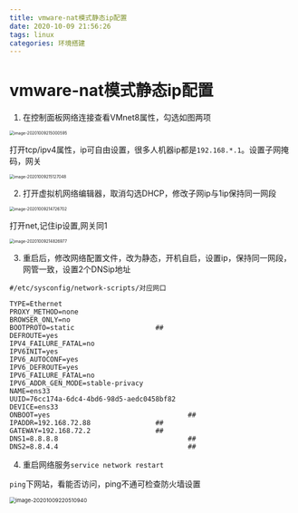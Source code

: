 ```yaml
---
title: vmware-nat模式静态ip配置
date: 2020-10-09 21:56:26
tags: linux
categories: 环境搭建
---
```




# vmware-nat模式静态ip配置

1. 在控制面板网络连接查看VMnet8属性，勾选如图两项

<img src="https://cdn.jsdelivr.net/gh/mij0lb/PictureBed/BlogImg20201009215000.png" alt="image-20201009215000595" style="zoom: 50%;" />

<!--more-->

打开tcp/ipv4属性，ip可自由设置，很多人机器ip都是`192.168.*.1`。设置子网掩码，网关

<img src="https://cdn.jsdelivr.net/gh/mij0lb/PictureBed/BlogImg20201009215127.png" alt="image-20201009215127048" style="zoom:50%;" />

2. 打开虚拟机网络编辑器，取消勾选DHCP，修改子网ip与1ip保持同一网段

<img src="https://cdn.jsdelivr.net/gh/mij0lb/PictureBed/BlogImg20201009214726.png" alt="image-20201009214726702" style="zoom:50%;" />

打开net,记住ip设置,网关同1

<img src="https://cdn.jsdelivr.net/gh/mij0lb/PictureBed/BlogImg20201009214827.png" alt="image-20201009214826977" style="zoom:50%;" />

3. 重启后，修改网络配置文件，改为静态，开机自启，设置ip，保持同一网段，网管一致，设置2个DNSip地址

```shell
#/etc/sysconfig/network-scripts/对应网口

TYPE=Ethernet
PROXY_METHOD=none
BROWSER_ONLY=no
BOOTPROTO=static					##
DEFROUTE=yes
IPV4_FAILURE_FATAL=no
IPV6INIT=yes
IPV6_AUTOCONF=yes
IPV6_DEFROUTE=yes
IPV6_FAILURE_FATAL=no
IPV6_ADDR_GEN_MODE=stable-privacy
NAME=ens33
UUID=76cc174a-6dc4-4bd6-98d5-aedc0458bf82
DEVICE=ens33
ONBOOT=yes									##
IPADDR=192.168.72.88				##
GATEWAY=192.168.72.2				##
DNS1=8.8.8.8								##
DNS2=8.8.4.4								##
```

4. 重启网络服务`service network restart`

`ping`下网站，看能否访问，ping不通可检查防火墙设置

<img src="https://cdn.jsdelivr.net/gh/mij0lb/PictureBed/BlogImg20201009220510.png" alt="image-20201009220510940" style="zoom:67%;" />


